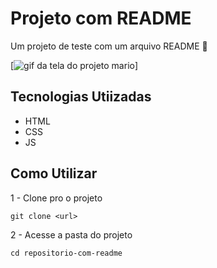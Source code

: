 # Projeto com README
Um projeto de teste com um arquivo README 🚀

[<img src="telaaa.gif" alt="gif da tela do projeto mario">]

## Tecnologias Utiizadas
- HTML
- CSS
- JS

## Como Utilizar

1 - Clone pro o projeto
```
git clone <url>
```

2 - Acesse a pasta do projeto
```
cd repositorio-com-readme
```

